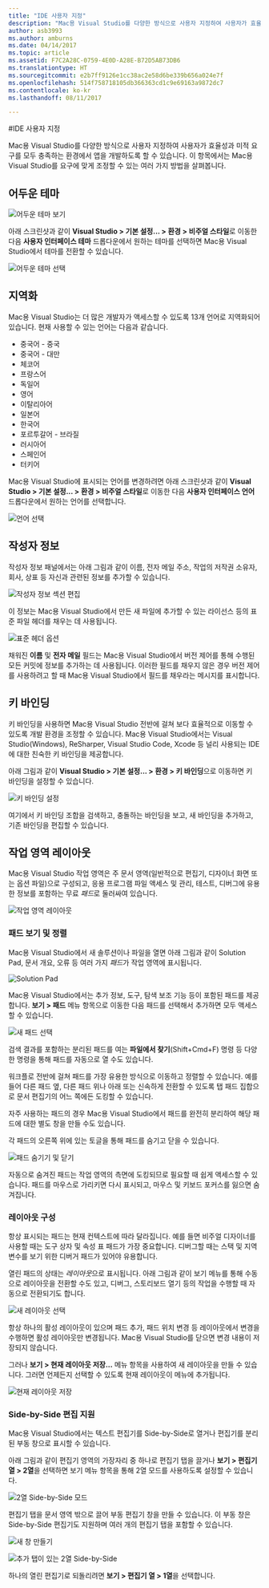 ```yaml
---
title: "IDE 사용자 지정"
description: "Mac용 Visual Studio를 다양한 방식으로 사용자 지정하여 사용자가 효율성과 미적 요구를 모두 충족하는 환경에서 앱을 개발하도록 할 수 있습니다. 이 항목에서는 Mac용 Visual Studio를 요구에 맞게 조정할 수 있는 여러 가지 방법을 살펴봅니다."
author: asb3993
ms.author: amburns
ms.date: 04/14/2017
ms.topic: article
ms.assetid: F7C2A28C-0759-4E0D-A28E-B72D5AB73DB6
ms.translationtype: HT
ms.sourcegitcommit: e2b7ff9126e1cc38ac2e58d6be339b656a024e7f
ms.openlocfilehash: 514f758718105db366363cd1c9e69163a9872dc7
ms.contentlocale: ko-kr
ms.lasthandoff: 08/11/2017

---
```


#<a name="customizing-the-ide"></a>IDE 사용자 지정

Mac용 Visual Studio를 다양한 방식으로 사용자 지정하여 사용자가 효율성과 미적 요구를 모두 충족하는 환경에서 앱을 개발하도록 할 수 있습니다. 이 항목에서는 Mac용 Visual Studio를 요구에 맞게 조정할 수 있는 여러 가지 방법을 살펴봅니다.

## <a name="dark-theme"></a>어두운 테마

![어두운 테마 보기](media/customizing-the-ide-image7a.png)

아래 스크린샷과 같이 **Visual Studio > 기본 설정... > 환경 > 비주얼 스타일**로 이동한 다음 **사용자 인터페이스 테마** 드롭다운에서 원하는 테마를 선택하면 Mac용 Visual Studio에서 테마를 전환할 수 있습니다.

 ![어두운 테마 선택](media/customizing-the-ide-image7b.png)

## <a name="localization"></a>지역화

Mac용 Visual Studio는 더 많은 개발자가 액세스할 수 있도록 13개 언어로 지역화되어 있습니다. 현재 사용할 수 있는 언어는 다음과 같습니다.

* 중국어 - 중국
* 중국어 - 대만
* 체코어
* 프랑스어
* 독일어
* 영어
* 이탈리아어
* 일본어
* 한국어
* 포르투갈어 - 브라질
* 러시아어
* 스페인어
* 터키어

Mac용 Visual Studio에 표시되는 언어를 변경하려면 아래 스크린샷과 같이 **Visual Studio > 기본 설정... > 환경 > 비주얼 스타일**로 이동한 다음 **사용자 인터페이스 언어** 드롭다운에서 원하는 언어를 선택합니다.


![언어 선택](media/customizing-the-ide-image11a.png)

## <a name="author-information"></a>작성자 정보

작성자 정보 패널에서는 아래 그림과 같이 이름, 전자 메일 주소, 작업의 저작권 소유자, 회사, 상표 등 자신과 관련된 정보를 추가할 수 있습니다.

 ![작성자 정보 섹션 편집](media/customizing-the-ide-image9a.png)

이 정보는 Mac용 Visual Studio에서 만든 새 파일에 추가할 수 있는 라이선스 등의 표준 파일 헤더를 채우는 데 사용됩니다.

 ![표준 헤더 옵션](media/customizing-the-ide-image8a.png)


채워진 **이름** 및 **전자 메일** 필드는 Mac용 Visual Studio에서 버전 제어를 통해 수행된 모든 커밋에 정보를 추가하는 데 사용됩니다. 이러한 필드를 채우지 않은 경우 버전 제어를 사용하려고 할 때 Mac용 Visual Studio에서 필드를 채우라는 메시지를 표시합니다.

## <a name="key-bindings"></a>키 바인딩

키 바인딩을 사용하면 Mac용 Visual Studio 전반에 걸쳐 보다 효율적으로 이동할 수 있도록 개발 환경을 조정할 수 있습니다. Mac용 Visual Studio에서는 Visual Studio(Windows), ReSharper, Visual Studio Code, Xcode 등 널리 사용되는 IDE에 대한 친숙한 키 바인딩을 제공합니다.

아래 그림과 같이 **Visual Studio > 기본 설정... > 환경 > 키 바인딩**으로 이동하면 키 바인딩을 설정할 수 있습니다.

 ![키 바인딩 설정](media/customizing-the-ide-image10a.png)

여기에서 키 바인딩 조합을 검색하고, 충돌하는 바인딩을 보고, 새 바인딩을 추가하고, 기존 바인딩을 편집할 수 있습니다.

## <a name="workspace-layout"></a>작업 영역 레이아웃

Mac용 Visual Studio 작업 영역은 주 문서 영역(일반적으로 편집기, 디자이너 화면 또는 옵션 파일)으로 구성되고, 응용 프로그램 파일 액세스 및 관리, 테스트, 디버그에 유용한 정보를 포함하는 무료 *패드*로 둘러싸여 있습니다.

 ![작업 영역 레이아웃](media/customizing-the-ide-image1a.png)

### <a name="viewing-and-arranging-pads"></a>패드 보기 및 정렬

Mac용 Visual Studio에서 새 솔루션이나 파일을 열면 아래 그림과 같이 Solution Pad, 문서 개요, 오류 등 여러 가지 *패드*가 작업 영역에 표시됩니다.

![Solution Pad](media/customizing-the-ide-image2a.png)

Mac용 Visual Studio에서는 추가 정보, 도구, 탐색 보조 기능 등이 포함된 패드를 제공합니다. **보기 > 패드** 메뉴 항목으로 이동한 다음 패드를 선택해서 추가하면 모두 액세스할 수 있습니다.

 ![새 패드 선택](media/customizing-the-ide-image3a.png)

검색 결과를 포함하는 분리된 패드를 여는 **파일에서 찾기**(Shift+Cmd+F) 명령 등 다양한 명령을 통해 패드를 자동으로 열 수도 있습니다.

워크플로 전반에 걸쳐 패드를 가장 유용한 방식으로 이동하고 정렬할 수 있습니다. 예를 들어 다른 패드 옆, 다른 패드 위나 아래 또는 신속하게 전환할 수 있도록 탭 패드 집합으로 문서 편집기의 어느 쪽에든 도킹할 수 있습니다.

자주 사용하는 패드의 경우 Mac용 Visual Studio에서 패드를 완전히 분리하여 해당 패드에 대한 별도 창을 만들 수도 있습니다.

각 패드의 오른쪽 위에 있는 토글을 통해 패드를 숨기고 닫을 수 있습니다.

![패드 숨기기 및 닫기](media/customizing-the-ide-image5a.png)

자동으로 숨겨진 패드는 작업 영역의 측면에 도킹되므로 필요할 때 쉽게 액세스할 수 있습니다. 패드를 마우스로 가리키면 다시 표시되고, 마우스 및 키보드 포커스를 잃으면 숨겨집니다.


### <a name="organizing-layouts"></a>레이아웃 구성

항상 표시되는 패드는 현재 컨텍스트에 따라 달라집니다. 예를 들면 비주얼 디자이너를 사용할 때는 도구 상자 및 속성 표 패드가 가장 중요합니다. 디버그할 때는 스택 및 지역 변수를 보기 위한 디버거 패드가 있어야 유용합니다.

열린 패드의 상태는 *레이아웃*으로 표시됩니다. 아래 그림과 같이 보기 메뉴를 통해 수동으로 레이아웃을 전환할 수도 있고, 디버그, 스토리보드 열기 등의 작업을 수행할 때 자동으로 전환되기도 합니다.

![새 레이아웃 선택](media/customizing-the-ide-image6b.png)

항상 하나의 활성 레이아웃이 있으며 패드 추가, 패드 위치 변경 등 레이아웃에서 변경을 수행하면 활성 레이아웃만 변경됩니다. Mac용 Visual Studio를 닫으면 변경 내용이 저장되지 않습니다.


그러나 **보기 > 현재 레이아웃 저장...** 메뉴 항목을 사용하여 새 레이아웃을 만들 수 있습니다. 그러면 언제든지 선택할 수 있도록 현재 레이아웃이 메뉴에 추가됩니다.

![현재 레이아웃 저장](media/customizing-the-ide-image6a.png)

### <a name="side-by-side-editing-support"></a>Side-by-Side 편집 지원

Mac용 Visual Studio에서는 텍스트 편집기를 Side-by-Side로 열거나 편집기를 분리된 부동 창으로 표시할 수 있습니다.

아래 그림과 같이 편집기 영역의 가장자리 중 하나로 편집기 탭을 끌거나 **보기 > 편집기 열 > 2열**을 선택하면 보기 메뉴 항목을 통해 2열 모드를 사용하도록 설정할 수 있습니다.

 ![2열 Side-by-Side 모드](media/customizing-the-ide-sbs.png)

편집기 탭을 문서 영역 밖으로 끌어 부동 편집기 창을 만들 수 있습니다. 이 부동 창은 Side-by-Side 편집기도 지원하며 여러 개의 편집기 탭을 포함할 수 있습니다.

 ![새 창 만들기](media/customizing-the-ide-sbs1.png)

 ![추가 탭이 있는 2열 Side-by-Side](media/customizing-the-ide-sbs2.png)

하나의 열린 편집기로 되돌리려면 **보기 > 편집기 열 > 1열**을 선택합니다.

